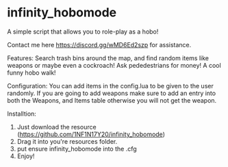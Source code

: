 # infinity_hobomode
A simple script that allows you to role-play as a hobo!

Contact me here https://discord.gg/wMD6Ed2szp for assistance.

Features:
Search trash bins around the map, and find random items like weapons or maybe even a cockroach!
Ask pededestrians for money!
A cool funny hobo walk!

Configuration:
You can add items in the config.lua to be given to the user randomly.
If you are going to add weapons make sure to add an entry into both the Weapons, and Items table otherwise you will not get the weapon.

Installtion:
  1. Just download the resource (https://github.com/1NF1N17Y20/infinity_hobomode)
  2. Drag it into you're resources folder.
  3. put ensure infinity_hobomode into the .cfg
  4. Enjoy!

